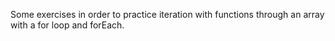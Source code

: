 Some exercises in order to practice iteration with functions through an array with a for loop and forEach.

